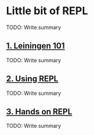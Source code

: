 # Little bit of REPL

TODO: Write summary

## [1. Leiningen 101](./1-leiningen-101.md)

TODO: Write summary

## [2. Using REPL](./2-using-repl.md)

TODO: Write summary

## [3. Hands on REPL](./3-hands-on-repl.md)

TODO: Write summary
